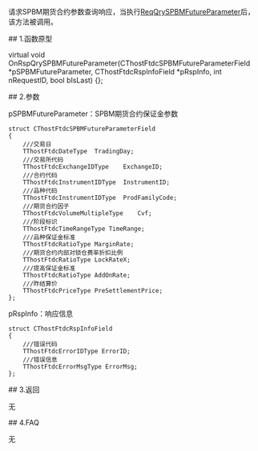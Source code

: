 <p>请求SPBM期货合约参数查询响应，当执行<a href="../../CTHOSTFTDCTRADERSPI/REQQRYSPBMFUTUREPARAMETER/">ReqQrySPBMFutureParameter</a>后，该方法被调用。</p>
<span class="anchor" id="9bc193b2-096e-42e9-a363-ea48a982d9f0"></span>
## 1.函数原型
<p>virtual void OnRspQrySPBMFutureParameter(CThostFtdcSPBMFutureParameterField *pSPBMFutureParameter, CThostFtdcRspInfoField *pRspInfo, int nRequestID, bool bIsLast) {};</p>
<span class="anchor" id="7d5d6fb3-f345-404b-a386-b944bcc95ab7"></span>
## 2.参数
<p>pSPBMFutureParameter：SPBM期货合约保证金参数</p>
<pre><code>struct CThostFtdcSPBMFutureParameterField
{
    ///交易日
    TThostFtdcDateType  TradingDay;
    ///交易所代码
    TThostFtdcExchangeIDType    ExchangeID;
    ///合约代码
    TThostFtdcInstrumentIDType  InstrumentID;
    ///品种代码
    TThostFtdcInstrumentIDType  ProdFamilyCode;
    ///期货合约因子
    TThostFtdcVolumeMultipleType    Cvf;
    ///阶段标识
    TThostFtdcTimeRangeType TimeRange;
    ///品种保证金标准
    TThostFtdcRatioType MarginRate;
    ///期货合约内部对锁仓费率折扣比例
    TThostFtdcRatioType LockRateX;
    ///提高保证金标准
    TThostFtdcRatioType AddOnRate;
    ///昨结算价
    TThostFtdcPriceType PreSettlementPrice;
};
</code></pre>
<p>pRspInfo：响应信息</p>
<pre><code>struct CThostFtdcRspInfoField
{
    ///错误代码
    TThostFtdcErrorIDType ErrorID;
    ///错误信息
    TThostFtdcErrorMsgType ErrorMsg;
};
</code></pre>
<span class="anchor" id="9aa104ae-9e69-4dc2-8fb6-3ee36333767a"></span>
## 3.返回
<p>无</p>
<span class="anchor" id="1014a54b-6deb-4864-8c97-0cf92b5cd9c0"></span>
## 4.FAQ
<p>无</p>
